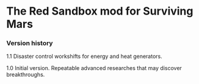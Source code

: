 # The Red Sandbox mod for Surviving Mars

### Version history

1.1 Disaster control workshifts for energy and heat generators.

1.0 Initial version. Repeatable advanced researches that may discover breakthroughs.
